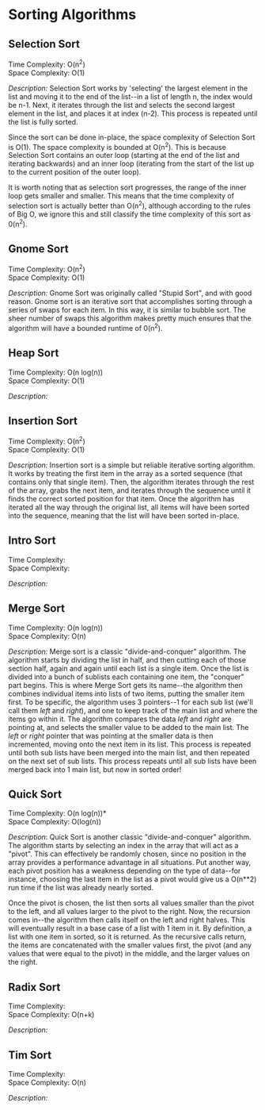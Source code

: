 # Sorting Algorithms

## Selection Sort
Time Complexity: O(n<sup>2</sup>)      
Space Complexity: O(1)

*Description:*
Selection Sort works by 'selecting' the largest element in the list and moving it to the end of the list--in a list of length n, the index would be n-1.  Next, it iterates through the list and selects the second largest element in the list, and places it at index (n-2). This process is repeated until the list is fully sorted.  

Since the sort can be done in-place, the space complexity of Selection Sort is O(1).  The space complexity is bounded at O(n<sup>2</sup>).  This is because Selection Sort contains an outer loop (starting at the end of the list and iterating backwards) and an inner loop (iterating from the start of the list up to the current position of the outer loop).  

It is worth noting that as selection sort progresses, the range of the inner loop gets smaller and smaller.  This means that the time complexity of selection sort is actually better than O(n<sup>2</sup>), although according to the rules of Big O, we ignore this and still classify the time complexity of this sort as 0(n<sup>2</sup>).            

## Gnome Sort  
Time Complexity: O(n<sup>2</sup>)             
Space Complexity: O(1)

*Description:*  Gnome Sort was originally called "Stupid Sort", and with good reason.  Gnome sort is an iterative sort that accomplishes sorting through a series of swaps for each item.  In this way, it is similar to bubble sort.  The sheer number of swaps this algorithm makes pretty much ensures that the algorithm will have a bounded runtime of 0(n<sup>2</sup>).    

## Heap Sort
Time Complexity:  O(n log(n))              
Space Complexity: O(1)   

*Description:*      

## Insertion Sort
Time Complexity:  O(n<sup>2</sup>)                           
Space Complexity: O(1)                            

*Description:*  Insertion sort is a simple but reliable iterative sorting algorithm.  It works by treating the first item in the array as a sorted sequence (that contains only that single item).  Then, the algorithm iterates through the rest of the array, grabs the next item, and iterates through the sequence until it finds the correct sorted position for that item.  Once the algorithm has iterated all the way through the original list, all items will have been sorted into the sequence, meaning that the list will have been sorted in-place.

## Intro Sort
Time Complexity:                
Space Complexity:

*Description:*              

## Merge Sort
Time Complexity:  O(n log(n))              
Space Complexity: O(n)

*Description:*   Merge sort is a classic "divide-and-conquer" algorithm.  The algorithm starts by dividing the list in half, and then cutting each of those section half, again and again until each list is a single item.  Once the list is divided into a bunch of sublists each containing one item, the "conquer" part begins.  This is where Merge Sort gets its name--the algorithm then combines individual items into lists of two items, putting the smaller item first.  To be specific, the algorithm uses 3 pointers--1 for each sub list (we'll call them _left_ and _right_), and one to keep track of the main list and where the items go within it.  The algorithm compares the data _left_ and _right_ are pointing at, and selects the smaller value to be added to the main list.  The _left_ or _right_ pointer that was pointing at the smaller data is then incremented, moving onto the next item in its list.  This process is repeated until both sub lists have been merged into the main list, and then repeated on the next set of sub lists.  This process repeats until all sub lists have been merged back into 1 main list, but now in sorted order!

## Quick Sort
Time Complexity:  O(n log(n))*              
Space Complexity: O(log(n))

*Description*:  Quick Sort is another classic "divide-and-conquer" algorithm.  The algorithm starts by selecting an index in the array that will act as a "pivot".  This can effectively be randomly chosen, since no position in the array provides a performance advantage in all situations.  Put another way, each pivot position has a weakness depending on the type of data--for instance, choosing the last item in the list as a pivot would give us a O(n**2) run time if the list was already nearly sorted.  

Once the pivot is chosen, the list then sorts all values smaller than the pivot to the left, and all values larger to the pivot to the right.  Now, the recursion comes in--the algorithm then calls itself on the left and right halves.  This will eventually result in a base case of a list with 1 item in it.  By definition, a list with one item in sorted, so it is returned.  As the recursive calls return, the items are concatenated with the smaller values first, the pivot (and any values that were equal to the pivot) in the middle, and the larger values on the right.      

## Radix Sort
Time Complexity:                
Space Complexity: O(n+k)

*Description:*         

## Tim Sort
Time Complexity:                
Space Complexity: O(n)             

*Description:*
